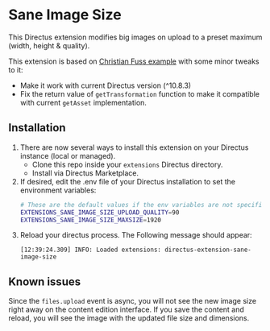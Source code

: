 # Sane Image Size

This Directus extension modifies big images on upload to a preset maximum (width, height & quality).

This extension is based on [Christian Fuss example](https://github.com/directus/directus/discussions/8704#discussioncomment-2820302) with some minor tweaks to it:

- Make it work with current Directus version (^10.8.3)
- Fix the return value of `getTransformation` function to make it compatible with current `getAsset` implementation.

## Installation

1. There are now several ways to install this extension on your Directus instance (local or managed).
    - Clone this repo inside your `extensions` Directus directory.
    - Install via Directus Marketplace.
2. If desired, edit the .env file of your Directus installation to set the environment variables:
    ```bash
    # These are the default values if the env variables are not specified
    EXTENSIONS_SANE_IMAGE_SIZE_UPLOAD_QUALITY=90
    EXTENSIONS_SANE_IMAGE_SIZE_MAXSIZE=1920
    ``` 
3. Reload your directus process. The Following message should appear:
    ```log
    [12:39:24.309] INFO: Loaded extensions: directus-extension-sane-image-size
    ```

## Known issues
Since the `files.upload` event is async, you will not see the new image size right away on the content edition interface. If you save the content and reload, you will see the image with the updated file size and dimensions.